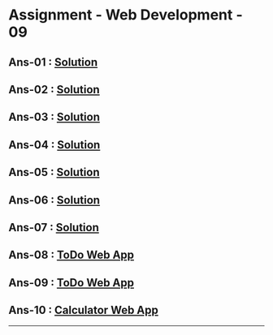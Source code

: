 # Assignment - Web Development - 09

## Ans-01 : [Solution](https://github.com/MadhavSahi/FullStack-JavaScript-2022-23/blob/main/PlacementProgramAssignment_MadhavSahi/WebDev-09/Ans-01.md "Solution Link")
## Ans-02 : [Solution](https://github.com/MadhavSahi/FullStack-JavaScript-2022-23/blob/main/PlacementProgramAssignment_MadhavSahi/WebDev-09/Ans-02.md "Solution Link")
## Ans-03 : [Solution](https://github.com/MadhavSahi/FullStack-JavaScript-2022-23/blob/main/PlacementProgramAssignment_MadhavSahi/WebDev-09/Ans-03.md "Solution Link")
## Ans-04 : [Solution](https://github.com/MadhavSahi/FullStack-JavaScript-2022-23/blob/main/PlacementProgramAssignment_MadhavSahi/WebDev-09/Ans-04.md "Solution Link")
## Ans-05 : [Solution](https://github.com/MadhavSahi/FullStack-JavaScript-2022-23/blob/main/PlacementProgramAssignment_MadhavSahi/WebDev-09/Ans-05.md "Solution Link")
## Ans-06 : [Solution](https://github.com/MadhavSahi/FullStack-JavaScript-2022-23/blob/main/PlacementProgramAssignment_MadhavSahi/WebDev-09/Ans-06.md "Solution Link")
## Ans-07 : [Solution](https://github.com/MadhavSahi/FullStack-JavaScript-2022-23/blob/main/PlacementProgramAssignment_MadhavSahi/WebDev-09/Ans-07.md "Solution Link")
## Ans-08 : [ToDo Web App](https://github.com/MadhavSahi/FullStack-JavaScript-2022-23/tree/main/PlacementProgramAssignment_MadhavSahi/WebDev-09/Ans-08 "Solution Link")
## Ans-09 : [ToDo Web App](https://github.com/MadhavSahi/FullStack-JavaScript-2022-23/tree/main/PlacementProgramAssignment_MadhavSahi/WebDev-09/Ans-09 "Solution Link")
## Ans-10 : [Calculator Web App](https://github.com/MadhavSahi/FullStack-JavaScript-2022-23/tree/main/PlacementProgramAssignment_MadhavSahi/WebDev-09/Ans-10 "Solution Link")

<hr>

